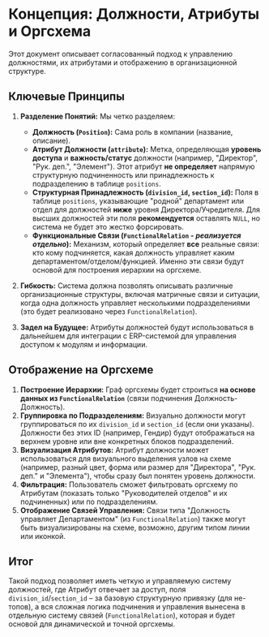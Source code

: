 # Концепция: Должности, Атрибуты и Оргсхема

Этот документ описывает согласованный подход к управлению должностями, их атрибутами и отображению в организационной структуре.

## Ключевые Принципы

1.  **Разделение Понятий:** Мы четко разделяем:
    *   **Должность (`Position`):** Сама роль в компании (название, описание).
    *   **Атрибут Должности (`attribute`):** Метка, определяющая **уровень доступа** и **важность/статус** должности (например, "Директор", "Рук. деп.", "Элемент"). Этот атрибут **не определяет** напрямую структурную подчиненность или принадлежность к подразделению в таблице `positions`.
    *   **Структурная Принадлежность (`division_id`, `section_id`):** Поля в таблице `positions`, указывающие "родной" департамент или отдел для должностей **ниже** уровня Директора/Учредителя. Для высших должностей эти поля **рекомендуется** оставлять `NULL`, но система не будет это жестко форсировать.
    *   **Функциональные Связи (`FunctionalRelation` - *реализуется отдельно*):** Механизм, который определяет **все** реальные связи: кто кому подчиняется, какая должность управляет каким департаментом/отделом/функцией. Именно эти связи будут основой для построения иерархии на оргсхеме.

2.  **Гибкость:** Система должна позволять описывать различные организационные структуры, включая матричные связи и ситуации, когда одна должность управляет несколькими подразделениями (это будет реализовано через `FunctionalRelation`).

3.  **Задел на Будущее:** Атрибуты должностей будут использоваться в дальнейшем для интеграции с ERP-системой для управления доступом к модулям и информации.

## Отображение на Оргсхеме

1.  **Построение Иерархии:** Граф оргсхемы будет строиться **на основе данных из `FunctionalRelation`** (связи подчинения Должность-Должность).
2.  **Группировка по Подразделениям:** Визуально должности могут группироваться по их `division_id` и `section_id` (если они указаны). Должности без этих ID (например, Гендир) будут отображаться на верхнем уровне или вне конкретных блоков подразделений.
3.  **Визуализация Атрибутов:** Атрибут должности может использоваться для визуального выделения узлов на схеме (например, разный цвет, форма или размер для "Директора", "Рук. деп." и "Элемента"), чтобы сразу был понятен уровень должности.
4.  **Фильтрация:** Пользователь сможет фильтровать оргсхему по Атрибутам (показать только "Руководителей отделов" и их подчиненных) или по подразделениям.
5.  **Отображение Связей Управления:** Связи типа "Должность управляет Департаментом" (из `FunctionalRelation`) также могут быть визуализированы на схеме, возможно, другим типом линии или иконкой.

## Итог

Такой подход позволяет иметь четкую и управляемую систему должностей, где Атрибут отвечает за доступ, поля `division_id`/`section_id` – за базовую структурную привязку (для не-топов), а вся сложная логика подчинения и управления вынесена в отдельную систему связей (`FunctionalRelation`), которая и будет основой для динамической и точной оргсхемы.